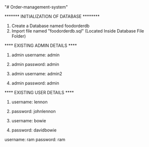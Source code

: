 "# Order-management-system" 

******* INITIALIZATION OF DATABASE ********

1. Create a Database named foodorderdb
2. Import file named "foodorderdb.sql" (Located Inside Database File Folder)

**** EXISTING ADMIN DETAILS ****
  1. admin username: admin
  2. admin password: admin
  
  3. admin username: admin2
  4. admin password: admin
  
  
 **** EXISTING USER DETAILS ****
  1. username: lennon
  2. password: johnlennon
  
  3. username: bowie
  4. password: davidbowie
  
  username: ram
  password: ram
